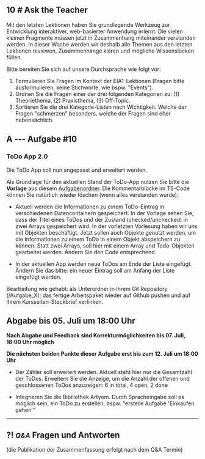 ## **10 _#_** Ask the Teacher

Mit den letzten Lektionen haben Sie grundlegende Werkzeug zur Entwicklung interaktiver, web-basierter Anwendung erlernt. Die vielen kleinen Fragmente müssen jetzt in Zusammenhang miteinander verstanden werden. In dieser Woche werden wir deshalb alle Themen aus den letzten Lektionen reviewen, Zusammenhänge klären und mögliche Wissenslücken füllen.

Bitte bereiten Sie sich auf unsere Durchsprache wie folgt vor:

1. Formulieren Sie Fragen im Kontext der EIA1-Lektionen (Fragen bitte ausformulieren, keine Stichworte, wie bspw. "Events").
2. Ordnen Sie die Fragen einer der drei folgenden Kategorien zu: (1) Theoriethema, (2) Praxisthema, (3) Off-Topic.
3. Sortieren Sie die drei Kategorie-Listen nach Wichtigkeit. Welche der Fragen "schmerzen" besonders, welche der Fragen sind eher nebensächlich.



## **A _---_** Aufgabe #10
### ToDo App 2.0

Die ToDo App soll nun angepasst und erweitert werden.

Als Grundlage für den aktuellen Stand der ToDo-App nutzen Sie bitte die **Vorlage** aus diesem [Aufgabenordner](https://github.com/gabriel-rausch/EIA1-SoSe20/tree/master/L10/task_material). Die Kommentarblöcke im TS-Code können Sie natürlich wieder löschen (wenn alles verstanden wurde).


- Aktuell werden die Informationen zu einem ToDo-Eintrag in verschiedenen Datencontainern gespeichert. In der Vorlage sehen Sie, dass der Titel eines ToDos und der Zustand (checked/unchecked) in zwei Arrays gespeichert wird. In der vorletzten Vorlesung haben wir uns mit Objekten beschäftigt. Jetzt sollen auch Objekte genutzt werden, um die Informationen zu einem ToDo in einem Objekt abspeichern zu können. Statt zwei Arrays, soll hier mit einem Array und Todo-Objekten gearbeitet werden. Ändern Sie den Code entsprechend.

- In der aktuellen App werden neue ToDos am Ende der Liste eingefügt. Ändern Sie das bitte: ein neuer Eintrag soll am Anfang der Liste eingefügt werden.

Bearbeitung wie gehabt: als Unterordner in Ihrem Git Repository (/Aufgabe_X); das fertige Arbeitspaket wieder auf Github pushen und auf Ihrem Kursseiten-Steckbrief verlinken.

## Abgabe bis 05. Juli um 18:00 Uhr
__Nach Abgabe und Feedback sind Korrekturmöglichkeiten bis 07. Juli, 18:00 Uhr möglich__

**Die nächsten beiden Punkte dieser Aufgabe erst bis zum 12. Juli um 18:00 Uhr**

- Der Zähler soll erweitert werden. Aktuell steht hier nur die Gesamtzahl der ToDos. Erweitern Sie die Anzeige, um die Anzahl der offenen und geschlossenen ToDos anzuzeigen: 6 in total, 4 open, 2 done

- Integrieren Sie die Bibiliothek Artyom. Durch Spracheingabe soll es möglich sein, ein ToDo zu erstellen, bspw. "erstelle Aufgabe 'Einkaufen gehen'"



---


## **?! _<small>Q&A</small>_** Fragen und Antworten
(die Publikation der Zusammenfassung erfolgt nach dem Q&A Termin)
